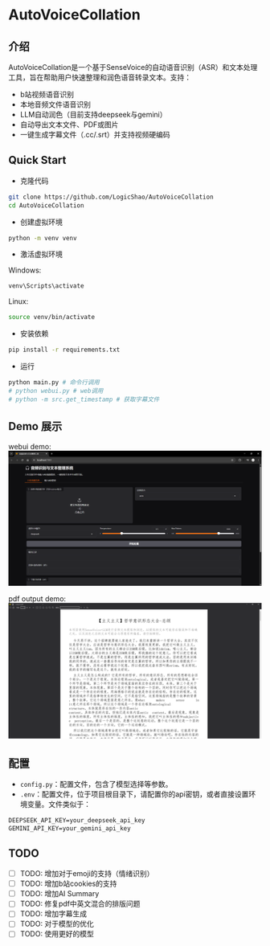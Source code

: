 # AutoVoiceCollation

## 介绍
AutoVoiceCollation是一个基于SenseVoice的自动语音识别（ASR）和文本处理工具，旨在帮助用户快速整理和润色语音转录文本。支持：

- b站视频语音识别
- 本地音频文件语音识别
- LLM自动润色（目前支持deepseek与gemini）
- 自动导出文本文件、PDF或图片
- 一键生成字幕文件（.cc/.srt）并支持视频硬编码

## Quick Start

* 克隆代码
```bash
git clone https://github.com/LogicShao/AutoVoiceCollation
cd AutoVoiceCollation
```

* 创建虚拟环境
```bash
python -m venv venv
```

* 激活虚拟环境

Windows:
```bash
venv\Scripts\activate
```

Linux:
```bash
source venv/bin/activate
```

* 安装依赖
```bash
pip install -r requirements.txt
```

* 运行
```bash
python main.py # 命令行调用
# python webui.py # web调用
# python -m src.get_timestamp # 获取字幕文件
```

## Demo 展示

webui demo:
![](img/webui_demo.png)

pdf output demo:
![](img/pdf_output_demo.png)

## 配置
- `config.py`：配置文件，包含了模型选择等参数。
- `.env`：配置文件，位于项目根目录下，请配置你的api密钥，或者直接设置环境变量。文件类似于：
```dotenv
DEEPSEEK_API_KEY=your_deepseek_api_key
GEMINI_API_KEY=your_gemini_api_key
```

## TODO
- [ ] TODO: 增加对于emoji的支持（情绪识别）
- [ ] TODO: 增加b站cookies的支持
- [ ] TODO: 增加AI Summary
- [ ] TODO: 修复pdf中英文混合的排版问题
- [ ] TODO: 增加字幕生成
- [ ] TODO: 对于模型的优化
- [ ] TODO: 使用更好的模型
